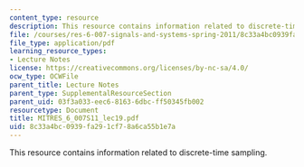 ```yaml
---
content_type: resource
description: This resource contains information related to discrete-time sampling.
file: /courses/res-6-007-signals-and-systems-spring-2011/8c33a4bc0939fa291cf78a6ca55b1e7a_MITRES_6_007S11_lec19.pdf
file_type: application/pdf
learning_resource_types:
- Lecture Notes
license: https://creativecommons.org/licenses/by-nc-sa/4.0/
ocw_type: OCWFile
parent_title: Lecture Notes
parent_type: SupplementalResourceSection
parent_uid: 03f3a033-eec6-8163-6dbc-ff50345fb002
resourcetype: Document
title: MITRES_6_007S11_lec19.pdf
uid: 8c33a4bc-0939-fa29-1cf7-8a6ca55b1e7a
---
```

This resource contains information related to discrete-time sampling.